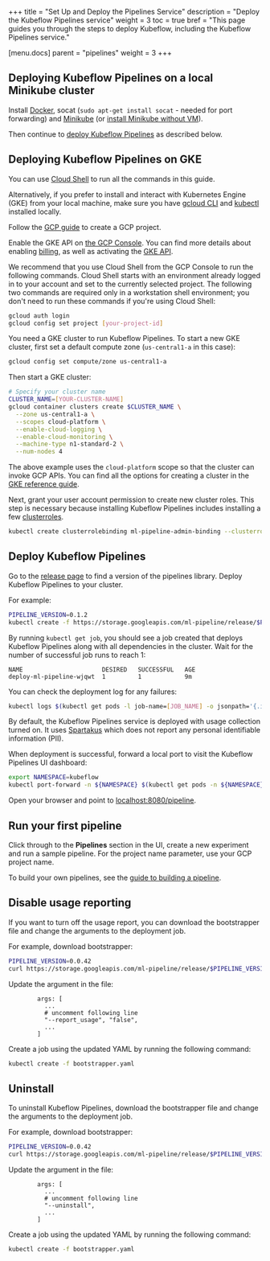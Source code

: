 +++
title = "Set Up and Deploy the Pipelines Service"
description = "Deploy the Kubeflow Pipelines service"
weight = 3
toc = true
bref = "This page guides you through the steps to deploy Kubeflow, including the Kubeflow Pipelines service."

[menu.docs]
  parent = "pipelines"
  weight = 3
+++
## Deploying Kubeflow Pipelines on a local Minikube cluster

Install [Docker](https://docs.docker.com/install/), socat 
(`sudo apt-get install socat` - needed for port forwarding) and 
[Minikube](https://github.com/kubernetes/minikube#installation) (or 
[install Minikube without VM](https://github.com/kubernetes/minikube#linux-continuous-integration-without-vm-support)).

Then continue to [deploy Kubeflow Pipelines](#deploy-kubeflow-pipelines)
as described below.

## Deploying Kubeflow Pipelines on GKE

You can use [Cloud Shell](https://cloud.google.com/shell/docs/quickstart) to run 
all the commands in this guide. 

Alternatively, if you prefer to install and interact with 
Kubernetes Engine (GKE) from your local  machine, make sure you have 
[gcloud CLI](https://cloud.google.com/sdk/) and 
[kubectl](https://kubernetes.io/docs/tasks/tools/install-kubectl/#download-as-part-of-the-google-cloud-sdk) 
installed locally.

Follow the 
[GCP  guide](https://cloud.google.com/resource-manager/docs/creating-managing-projects) 
to create a GCP project.

Enable the GKE API on 
[the GCP Console](https://console.developers.google.com/apis/enabled). You can 
find more details about enabling 
[billing](https://cloud.google.com/billing/docs/how-to/modify-project?#enable-billing), 
as well as activating the 
[GKE API](https://cloud.google.com/kubernetes-engine/docs/quickstart#before-you-begin).

We recommend that you use Cloud Shell from the GCP Console to run the following 
commands. Cloud Shell starts with an environment already logged in to your 
account and set to the currently selected project. The following two commands 
are required only in a workstation shell environment; you don't need to run
these commands if you're using Cloud Shell:

```bash
gcloud auth login
gcloud config set project [your-project-id]
```

You need a GKE cluster to run Kubeflow Pipelines. To start a new GKE cluster, 
first set a default compute zone (`us-central1-a` in this case):

```bash
gcloud config set compute/zone us-central1-a
```

Then start a GKE cluster:

```bash
# Specify your cluster name
CLUSTER_NAME=[YOUR-CLUSTER-NAME]
gcloud container clusters create $CLUSTER_NAME \
  --zone us-central1-a \
  --scopes cloud-platform \
  --enable-cloud-logging \
  --enable-cloud-monitoring \
  --machine-type n1-standard-2 \
  --num-nodes 4
```

The above example uses the `cloud-platform` scope so that the cluster can 
invoke GCP APIs. You can find all the options for creating a cluster in the 
[GKE reference guide](https://cloud.google.com/sdk/gcloud/reference/container/clusters/create). 

Next, grant your user account permission to create new cluster roles. This step 
is necessary because installing Kubeflow Pipelines includes installing a few 
[clusterroles](https://github.com/kubeflow/pipelines/search?utf8=%E2%9C%93&q=clusterrole+path%3Aml-pipeline%2Fml-pipeline&type=). 

```bash
kubectl create clusterrolebinding ml-pipeline-admin-binding --clusterrole=cluster-admin --user=$(gcloud config get-value account)
```
 
## Deploy Kubeflow Pipelines

Go to the 
[release page](https://github.com/kubeflow/pipelines/releases) to find a version 
of the pipelines library. Deploy Kubeflow Pipelines to your cluster.

For example:

```bash
PIPELINE_VERSION=0.1.2
kubectl create -f https://storage.googleapis.com/ml-pipeline/release/$PIPELINE_VERSION/bootstrapper.yaml
```

By running `kubectl get job`, you should see a job created that deploys 
Kubeflow Pipelines along with all dependencies in the cluster. Wait for the 
number of successful job runs to reach 1:

```
NAME                      DESIRED   SUCCESSFUL   AGE
deploy-ml-pipeline-wjqwt  1         1            9m
```

You can check the deployment log for any failures:

```bash
kubectl logs $(kubectl get pods -l job-name=[JOB_NAME] -o jsonpath='{.items[0].metadata.name}')
```

By default, the Kubeflow Pipelines service is deployed with usage collection 
turned on. 
It uses [Spartakus](https://github.com/kubernetes-incubator/spartakus) which 
does not report any personal identifiable information (PII).

When deployment is successful, forward a local port to visit the Kubeflow 
Pipelines UI dashboard:

```bash
export NAMESPACE=kubeflow
kubectl port-forward -n ${NAMESPACE} $(kubectl get pods -n ${NAMESPACE} --selector=service=ambassador -o jsonpath='{.items[0].metadata.name}') 8080:80
```

Open your browser and point to 
[localhost:8080/pipeline](http://localhost:8080/pipeline).

## Run your first pipeline

Click through to the **Pipelines** section in the UI, create a new experiment 
and run a sample pipeline. 
For the project name parameter, use your GCP project name. 

To build your own pipelines, see the 
[guide to building a pipeline](/docs/guides/pipelines/build-pipeline).

## Disable usage reporting

If you want to turn off the usage report, you can download the bootstrapper 
file and change the arguments to the deployment job.

For example, download bootstrapper:

```bash
PIPELINE_VERSION=0.0.42
curl https://storage.googleapis.com/ml-pipeline/release/$PIPELINE_VERSION/bootstrapper.yaml --output bootstrapper.yaml
```

Update the argument in the file:

```
        args: [
          ... 
          # uncomment following line
          "--report_usage", "false",
          ...
        ]
```

Create a job using the updated YAML by running the following command:

```bash
kubectl create -f bootstrapper.yaml
```

## Uninstall

To uninstall Kubeflow Pipelines, download the bootstrapper file and change the 
arguments to the deployment job.

For example, download bootstrapper:

```bash
PIPELINE_VERSION=0.0.42
curl https://storage.googleapis.com/ml-pipeline/release/$PIPELINE_VERSION/bootstrapper.yaml --output bootstrapper.yaml
```

Update the argument in the file:

```
        args: [
          ... 
          # uncomment following line
          "--uninstall",
          ...
        ]
```

Create a job using the updated YAML by running the following command:

```bash
kubectl create -f bootstrapper.yaml
```
